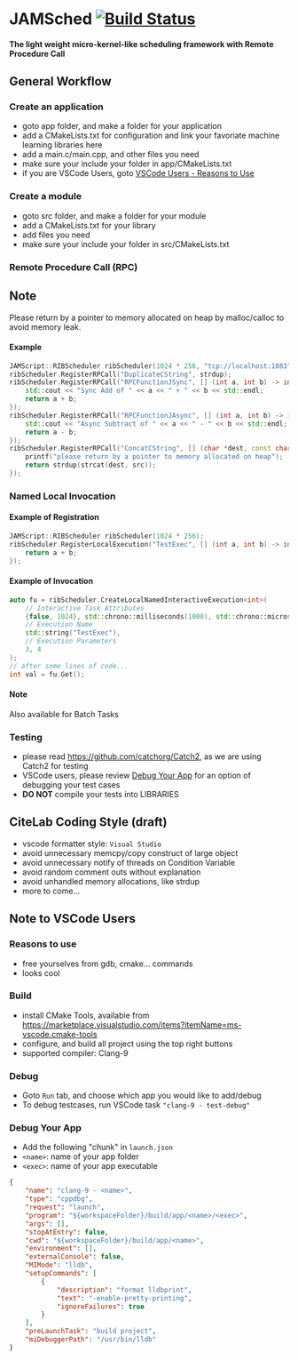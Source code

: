 # JAMSched [![Build Status](https://travis-ci.com/yma67/JAMSched.svg?token=WDPhpGnigsQCoWp5WMJt&branch=master)](https://travis-ci.com/yma67/JAMSched)
#### The light weight micro-kernel-like scheduling framework with Remote Procedure Call
## General Workflow
### Create an application
- goto app folder, and make a folder for your application
- add a CMakeLists.txt for configuration and link your favoriate machine learning libraries here
- add a main.c/main.cpp, and other files you need
- make sure your include your folder in app/CMakeLists.txt
- if you are VSCode Users, goto [VSCode Users - Reasons to Use](#debug-your-app)
### Create a module
- goto src folder, and make a folder for your module
- add a CMakeLists.txt for your library
- add files you need
- make sure your include your folder in src/CMakeLists.txt
### Remote Procedure Call (RPC)
## Note
Please return by a pointer to memory allocated on heap by malloc/calloc to avoid memory leak. 
#### Example
```cpp
JAMScript::RIBScheduler ribScheduler(1024 * 256, "tcp://localhost:1883", "app-1", "dev-1");
ribScheduler.RegisterRPCall("DuplicateCString", strdup);
ribScheduler.RegisterRPCall("RPCFunctionJSync", [] (int a, int b) -> int {
    std::cout << "Sync Add of " << a << " + " << b << std::endl;
    return a + b;
});
ribScheduler.RegisterRPCall("RPCFunctionJAsync", [] (int a, int b) -> int {
    std::cout << "Async Subtract of " << a << " - " << b << std::endl;
    return a - b;
});
ribScheduler.RegisterRPCall("ConcatCString", [] (char *dest, const char *src) -> char* {
    printf("please return by a pointer to memory allocated on heap");
    return strdup(strcat(dest, src));
});
```
### Named Local Invocation
#### Example of Registration
```cpp
JAMScript::RIBScheduler ribScheduler(1024 * 256);
ribScheduler.RegisterLocalExecution("TestExec", [] (int a, int b) -> int {
    return a + b;
});
```
#### Example of Invocation
```cpp
auto fu = ribScheduler.CreateLocalNamedInteractiveExecution<int>(
    // Interactive Task Attributes
    {false, 1024}, std::chrono::milliseconds(1000), std::chrono::microseconds(50),
    // Execution Name
    std::string("TestExec"),
    // Execution Parameters
    3, 4
);
// after some lines of code...
int val = fu.Get();
```
#### Note 
Also available for Batch Tasks
### Testing
- please read https://github.com/catchorg/Catch2, as we are using Catch2 for testing
- VSCode users, please review [Debug Your App](#debug-your-app) for an option of debugging your test cases
- **DO NOT** compile your tests into LIBRARIES
## CiteLab Coding Style (draft)
- vscode formatter style: ```Visual Studio```
- avoid unnecessary memcpy/copy construct of large object
- avoid unnecessary notify of threads on Condition Variable
- avoid random comment outs without explanation
- avoid unhandled memory allocations, like strdup
- more to come...
## Note to VSCode Users
### Reasons to use
- free yourselves from gdb, cmake... commands
- looks cool
### Build
- install CMake Tools, available from https://marketplace.visualstudio.com/items?itemName=ms-vscode.cmake-tools
- configure, and build all project using the top right buttons
- supported compiler: Clang-9
### Debug
- Goto ```Run``` tab, and choose which app you would like to add/debug
- To debug testcases, run VSCode task ```"clang-9 - test-debug"```
### <a name="debug-your-app"></a> Debug Your App
- Add the following "chunk" in ```launch.json```
- ```<name>```: name of your app folder
- ```<exec>```: name of your app executable
```json
{
    "name": "clang-9 - <name>",
    "type": "cppdbg",
    "request": "launch",
    "program": "${workspaceFolder}/build/app/<name>/<exec>",
    "args": [],
    "stopAtEntry": false,
    "cwd": "${workspaceFolder}/build/app/<name>",
    "environment": [],
    "externalConsole": false,
    "MIMode": "lldb",
    "setupCommands": [
        {
            "description": "format lldbprint",
            "text": "-enable-pretty-printing",
            "ignoreFailures": true
        }
    ],
    "preLaunchTask": "build project",
    "miDebuggerPath": "/usr/bin/lldb"
}
```
